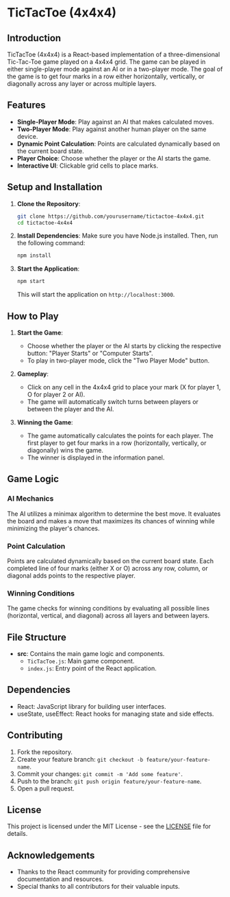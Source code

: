 # TicTacToe (4x4x4)

## Introduction

TicTacToe (4x4x4) is a React-based implementation of a three-dimensional Tic-Tac-Toe game played on a 4x4x4 grid. The game can be played in either single-player mode against an AI or in a two-player mode. The goal of the game is to get four marks in a row either horizontally, vertically, or diagonally across any layer or across multiple layers.

## Features

- **Single-Player Mode**: Play against an AI that makes calculated moves.
- **Two-Player Mode**: Play against another human player on the same device.
- **Dynamic Point Calculation**: Points are calculated dynamically based on the current board state.
- **Player Choice**: Choose whether the player or the AI starts the game.
- **Interactive UI**: Clickable grid cells to place marks.

## Setup and Installation

1. **Clone the Repository**:
   ```bash
   git clone https://github.com/yourusername/tictactoe-4x4x4.git
   cd tictactoe-4x4x4
   ```

2. **Install Dependencies**:
   Make sure you have Node.js installed. Then, run the following command:
   ```bash
   npm install
   ```

3. **Start the Application**:
   ```bash
   npm start
   ```
   This will start the application on `http://localhost:3000`.

## How to Play

1. **Start the Game**:
   - Choose whether the player or the AI starts by clicking the respective button: "Player Starts" or "Computer Starts".
   - To play in two-player mode, click the "Two Player Mode" button.

2. **Gameplay**:
   - Click on any cell in the 4x4x4 grid to place your mark (X for player 1, O for player 2 or AI).
   - The game will automatically switch turns between players or between the player and the AI.

3. **Winning the Game**:
   - The game automatically calculates the points for each player. The first player to get four marks in a row (horizontally, vertically, or diagonally) wins the game.
   - The winner is displayed in the information panel.

## Game Logic

### AI Mechanics

The AI utilizes a minimax algorithm to determine the best move. It evaluates the board and makes a move that maximizes its chances of winning while minimizing the player's chances.

### Point Calculation

Points are calculated dynamically based on the current board state. Each completed line of four marks (either X or O) across any row, column, or diagonal adds points to the respective player.

### Winning Conditions

The game checks for winning conditions by evaluating all possible lines (horizontal, vertical, and diagonal) across all layers and between layers.

## File Structure

- **src**: Contains the main game logic and components.
  - `TicTacToe.js`: Main game component.
  - `index.js`: Entry point of the React application.

## Dependencies

- React: JavaScript library for building user interfaces.
- useState, useEffect: React hooks for managing state and side effects.

## Contributing

1. Fork the repository.
2. Create your feature branch: `git checkout -b feature/your-feature-name`.
3. Commit your changes: `git commit -m 'Add some feature'`.
4. Push to the branch: `git push origin feature/your-feature-name`.
5. Open a pull request.

## License

This project is licensed under the MIT License - see the [LICENSE](LICENSE) file for details.

## Acknowledgements

- Thanks to the React community for providing comprehensive documentation and resources.
- Special thanks to all contributors for their valuable inputs.



